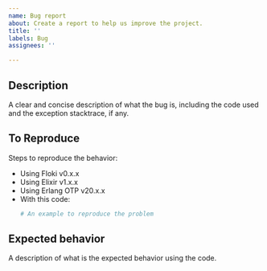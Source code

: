 ```yaml
---
name: Bug report
about: Create a report to help us improve the project.
title: ''
labels: Bug
assignees: ''

---
```


## Description

A clear and concise description of what the bug is, including the code used
and the exception stacktrace, if any.

## To Reproduce

Steps to reproduce the behavior:

- Using Floki v0.x.x
- Using Elixir v1.x.x
- Using Erlang OTP v20.x.x
- With this code:
  ```elixir
  # An example to reproduce the problem
  ```

## Expected behavior

A description of what is the expected behavior using the code.
